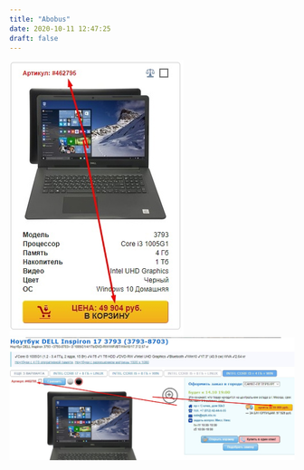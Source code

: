```yaml
---
title: "Abobus"
date: 2020-10-11 12:47:25
draft: false
---
```


![](/img/vk/0XWBd5QFH5c.jpg)
![](/img/vk/1tOpqdmoJi0.jpg)
